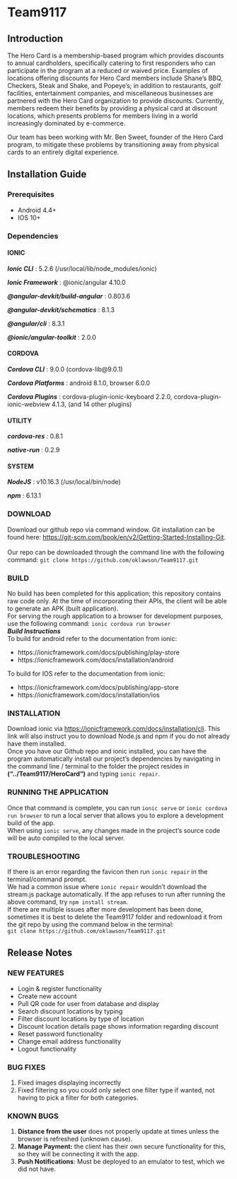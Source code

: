 # Team9117
## Introduction
The Hero Card is a membership-based program which provides discounts to annual cardholders, specifically catering to first responders who can participate in the program at a reduced or waived price. Examples of locations offering discounts for Hero Card members include Shane’s BBQ, Checkers, Steak and Shake, and Popeye’s; in addition to restaurants, golf facilities, entertainment companies, and miscellaneous businesses are partnered with the Hero Card organization to provide discounts. 
Currently, members redeem their benefits by providing a physical card at discount locations, which presents problems for members living in a world increasingly dominated by e-commerce.
</p>
Our team has been working with Mr. Ben Sweet, founder of the Hero Card program, to mitigate these problems by transitioning away from physical cards to an entirely digital experience.


## Installation Guide
### Prerequisites
<ul><li>Android 4.4+</li>
  <li>IOS 10+</li></ul>


### Dependencies
#### IONIC
<p><i><strong>Ionic CLI</strong></i>                     : 5.2.6 (/usr/local/lib/node_modules/ionic)
<p><i><strong>Ionic Framework</strong></i>                : @ionic/angular 4.10.0
<p><i><strong>@angular-devkit/build-angular</strong></i>   : 0.803.6
<p><i><strong>@angular-devkit/schematics</strong></i>     : 8.1.3
<p><i><strong>@angular/cli</strong></i>                    : 8.3.1
<p><i><strong>@ionic/angular-toolkit</strong></i>          : 2.0.0
<br>
  
#### CORDOVA
<p><i><strong>Cordova CLI</strong></i>         : 9.0.0 (cordova-lib@9.0.1)
<p><i><strong>Cordova Platforms</strong></i>   : android 8.1.0, browser 6.0.0
<p><i><strong>Cordova Plugins</strong></i>     : cordova-plugin-ionic-keyboard 2.2.0, cordova-plugin-ionic-webview 4.1.3, (and 14 other plugins)
<br>
  
#### UTILITY
<p><i><strong>cordova-res</strong></i>   : 0.8.1 
<p><i><strong>native-run</strong></i>    : 0.2.9
<br>
  
#### SYSTEM
<p><i><strong>NodeJS</strong></i>   : v10.16.3 (/usr/local/bin/node)
<p><i><strong>npm</strong></i>      : 6.13.1
<br>
  
### DOWNLOAD
Download our github repo via command window.  Git installation can be found here: https://git-scm.com/book/en/v2/Getting-Started-Installing-Git.  
<br>
Our repo can be downloaded through the command line with the following command:
`git clone https://github.com/oklawson/Team9117.git`
<br>

### BUILD
No build has been completed for this application; this repository contains raw code only. At the time of incorporating their APIs, the client will be able to generate an APK (built application).
<br>
For serving the rough application to a browser for development purposes, use the following command: `ionic cordova run browser`
<br>
<strong><i>Build Instructions</i></strong>
<br>
To build for android refer to the documentation from ionic:
<ul><li>https://ionicframework.com/docs/publishing/play-store</li>
  <li>https://ionicframework.com/docs/installation/android</li></ul>
To build for IOS refer to the documentation from ionic:
<ul><li>https://ionicframework.com/docs/publishing/app-store</li>
  <li>https://ionicframework.com/docs/installation/ios</li></ul>

### INSTALLATION
Download ionic via https://ionicframework.com/docs/installation/cli.  This link will also instruct you to download Node.js and npm if you do not already have them installed.
<br>
Once you have our Github repo and ionic installed, you can have the program automatically install our project’s dependencies by navigating in the command line / terminal to the folder the project resides in <strong>(“../Team9117/HeroCard”)</strong> and typing `ionic repair`.
<br>

### RUNNING THE APPLICATION
Once that command is complete, you can run `ionic serve`  or  `ionic cordova run browser` to run a local server that allows you to explore a development build of the app.
<br>
When using `ionic serve`, any changes made in the project’s source code will be auto compiled to the local server.
<br>

### TROUBLESHOOTING
If there is an error regarding the favicon then run `ionic repair` in the terminal/command prompt.
<br>
We had a common issue where `ionic repair` wouldn’t download the stream.js package automatically.  If the app refuses to run after running the above command, try `npm install stream`.
<br>
If there are multiple issues after more development has been done, sometimes it is best to delete the Team9117 folder and redownload it from the git repo by using the command below in the terminal:
<br>
`git clone https://github.com/oklawson/Team9117.git`
<br>
</p>

## Release Notes
### NEW FEATURES
<ul>
  <li>Login & register functionality</li>
  <li>Create new account</li>
  <li>Pull QR code for user from database and display</li>
  <li>Search discount locations by typing</li>
  <li>Filter discount locations by type of location</li>
  <li>Discount location details page shows information regarding discount</li>
  <li>Reset password functionality</li>
  <li>Change email address functionality</li>
  <li>Logout functionality</li></ul>

### BUG FIXES
<ol><li>Fixed images displaying incorrectly</li>
    <li>Fixed filtering so you could only select one filter type if wanted, not having to pick a filter for both categories.</li></ol>

### KNOWN BUGS
<ol><li><strong>Distance from the user</strong> does not properly update at times unless the browser is refreshed (unknown cause).</li>
  <li><strong>Manage Payment:</strong> the client has their own secure functionality for this, so they will be connecting it with the app.</li>
  <li><strong>Push Notifications</strong>: Must be deployed to an emulator to test, which we did not have.</li></ol>

